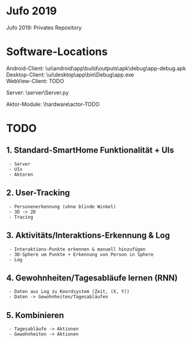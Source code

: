 # Jufo 2019
 Jufo 2019: Privates Repository 
 
# Software-Locations
  Android-Client: \ui\android\app\build\outputs\apk\debug\app-debug.apk <br>
  Desktop-Client: \ui\desktop\app\bin\Debug\app.exe <br>
  WebView-Client: TODO <br>
  
  Server: \server\Server.py
  
  Aktor-Module: \hardware\actor-TODO
  
  
# TODO
  ## 1. Standard-SmartHome Funktionalität + UIs
     - Server
	 - UIs
	 - Aktoren
  ## 2. User-Tracking
     - Personenerkennung (ohne blinde Winkel)
     - 3D -> 2D
	 - Tracing
  ## 3. Aktivitäts/Interaktions-Erkennung & Log
     - Interaktions-Punkte erkennen & manuell hinzufügen
	 - 3D-Sphere um Punkte + Erkennung von Person in Sphere
	 - Log
  ## 4. Gewohnheiten/Tagesabläufe lernen (RNN)
     - Daten aus Log zu Koordsystem (Zeit, (X, Y))
	 - Daten -> Gewohnheiten/Tagesabläufen
  ## 5. Kombinieren
     - Tagesabläufe -> Aktionen
     - Gewohnheiten -> Aktionen
